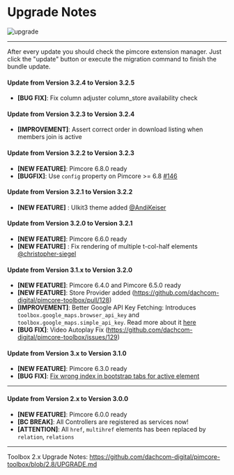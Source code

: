 # Upgrade Notes
![upgrade](https://user-images.githubusercontent.com/700119/31535145-3c01a264-affa-11e7-8d86-f04c33571f65.png)  

***

After every update you should check the pimcore extension manager. 
Just click the "update" button or execute the migration command to finish the bundle update.

#### Update from Version 3.2.4 to Version 3.2.5
- **[BUG FIX]**: Fix column adjuster column_store availability check

#### Update from Version 3.2.3 to Version 3.2.4
- **[IMPROVEMENT]**: Assert correct order in download listing when members join is active

#### Update from Version 3.2.2 to Version 3.2.3
- **[NEW FEATURE]**: Pimcore 6.8.0 ready
- **[BUGFIX]**: Use `config` property on Pimcore >= 6.8 [#146](https://github.com/dachcom-digital/pimcore-toolbox/issues/146)

#### Update from Version 3.2.1 to Version 3.2.2
- **[NEW FEATURE]** : UIkit3 theme added [@AndiKeiser](https://github.com/dachcom-digital/pimcore-toolbox/pull/138)

#### Update from Version 3.2.0 to Version 3.2.1
- **[NEW FEATURE]**: Pimcore 6.6.0 ready
- **[NEW FEATURE]** : Fix rendering of multiple t-col-half elements [@christopher-siegel](https://github.com/dachcom-digital/pimcore-toolbox/pull/135)

#### Update from Version 3.1.x to Version 3.2.0
- **[NEW FEATURE]**: Pimcore 6.4.0 and Pimcore 6.5.0 ready
- **[NEW FEATURE]**: Store Provider added (https://github.com/dachcom-digital/pimcore-toolbox/pull/128)
- **[IMPROVEMENT]**: Better Google API Key Fetching: Introduces `toolbox.google_maps.browser_api_key` and `toolbox.google_maps.simple_api_key`. Read more about it [here](./docs/11_ElementsOverview.md#google-map)
- **[BUG FIX]**: Video Autoplay Fix (https://github.com/dachcom-digital/pimcore-toolbox/issues/129)

#### Update from Version 3.x to Version 3.1.0
- **[NEW FEATURE]**: Pimcore 6.3.0 ready
- **[BUG FIX]**: [Fix wrong index in bootstrap tabs for active element](https://github.com/dachcom-digital/pimcore-toolbox/issues/119)

***

#### Update from Version 2.x to Version 3.0.0
- **[NEW FEATURE]**: Pimcore 6.0.0 ready
- **[BC BREAK]**: All Controllers are registered as services now!
- **[ATTENTION]**: All `href`, `multihref` elements has been replaced by `relation`, `relations`

***

Toolbox 2.x Upgrade Notes: https://github.com/dachcom-digital/pimcore-toolbox/blob/2.8/UPGRADE.md
